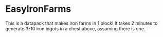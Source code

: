 # EasyIronFarms
This is a datapack that makes iron farms in 1 block! It takes 2 minutes to generate 3-10 iron ingots in a chest above, assuming there is one.

